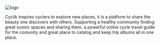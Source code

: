 ![logo](.app/static/bikeguy.png)

Cyclik inspires cyclers to explore new places, it is a platform to share the beauty one discovers with others. Supporting a healthy community finding great scenic spaces and sharing them. a powerful online cycle travel guide for the comunity and great place to catalog and keep trip albums all in one place.
